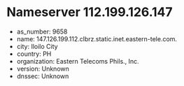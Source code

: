 # Nameserver 112.199.126.147

* as_number: 9658
* name: 147.126.199.112.clbrz.static.inet.eastern-tele.com.
* city: Iloilo City
* country: PH
* organization: Eastern Telecoms Phils., Inc.
* version: Unknown
* dnssec: Unknown
